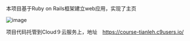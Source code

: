 本项目基于Ruby on Rails框架建立web应用，实现了主页

![image](https://github.com/ButBueatiful/dotvim/raw/master/screenshots/vim-screenshot.jpg)

项目代码托管到Cloud９云服务上，地址　https://course-tianleh.c9users.io/

